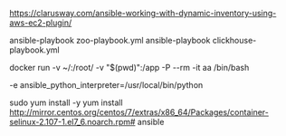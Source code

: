 https://clarusway.com/ansible-working-with-dynamic-inventory-using-aws-ec2-plugin/

ansible-playbook zoo-playbook.yml 
ansible-playbook clickhouse-playbook.yml 

docker run -v ~/:/root/ -v "$(pwd)":/app -P --rm -it aa /bin/bash

-e ansible_python_interpreter=/usr/local/bin/python

sudo yum install -y yum install http://mirror.centos.org/centos/7/extras/x86_64/Packages/container-selinux-2.107-1.el7_6.noarch.rpm# ansible
